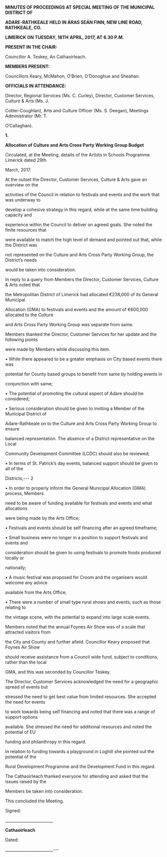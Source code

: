 **MINUTES OF PROCEEDINGS AT SPECIAL MEETING OF THE MUNICIPAL DISTRICT OF**

**ADARE-RATHKEALE HELD IN ÁRAS SEÁN FINN, NEW LINE ROAD, RATHKEALE, CO.**

**LIMERICK ON TUESDAY, 18TH** **APRIL, 2017, AT 6.30 P.M.**

**PRESENT IN THE CHAIR:**

Councillor A. Teskey, An Cathaoirleach.

**MEMBERS PRESENT:**

Councillors Keary, McMahon, O’Brien, O’Donoghue and Sheahan.

**OFFICIALS IN ATTENDANCE:**

Director, Regional Services (Ms. C. Curley), Director, Customer Services, Culture & Arts (Ms. J.

Cotter-Coughlan), Arts and Culture Officer (Ms. S. Deegan), Meetings Administrator (Mr. T.

O’Callaghan).

**1.**

**Allocation of Culture and Arts Cross Party Working Group Budget**

Circulated, at the Meeting, details of the Artists in Schools Programme Limerick dated 29th

March, 2017.

At the outset the Director, Customer Services, Culture & Arts gave an overview on the

activities of the Council in relation to festivals and events and the work that was underway to

develop a cohesive strategy in this regard, while at the same time building capacity and

experience within the Council to deliver on agreed goals. She noted the finite resources that

were available to match the high level of demand and pointed out that, while the District was

not represented on the Culture and Arts Cross Party Working Group, the District’s needs

would be taken into consideration.

In reply to a query from Members the Director, Customer Services, Culture & Arts noted that

the Metropolitan District of Limerick had allocated €238,000 of its General Municipal

Allocation (GMA) to festivals and events and the amount of €600,000 allocated to the Culture

and Arts Cross Party Working Group was separate from same.

Members thanked the Director, Customer Services for her update and the following points

were made by Members while discussing this item.

• While there appeared to be a greater emphasis on City based events there was

potential for County based groups to benefit from same by holding events in

conjunction with same;

• The potential of promoting the cultural aspect of Adare should be considered;

• Serious consideration should be given to inviting a Member of the Municipal District of

Adare-Rathkeale on to the Culture and Arts Cross Party Working Group to ensure

balanced representation. The absence of a District representative on the Local

Community Development Committee (LCDC) should also be reviewed;

• In terms of St. Patrick’s day events, balanced support should be given to all of the

Districts;---
2

• In order to properly inform the General Municipal Allocation (GMA) process, Members

need to be aware of funding available for festivals and events and what allocations

were being made by the Arts Office;

• Festivals and events should be self financing after an agreed timeframe;

• Small business were no longer in a position to support festivals and events and

consideration should be given to using festivals to promote foods produced locally or

nationally;

• A music festival was proposed for Croom and the organisers would welcome any advice

available from the Arts Office;

• There were a number of small type rural shows and events, such as those relating to

the vintage scene, with the potential to expand into large scale events.

Members noted that the annual Foynes Air Show was of a scale that attracted visitors from

the City and County and further afield. Councillor Keary proposed that Foynes Air Show

should receive assistance from a Council wide fund, subject to conditions, rather than the local

GMA, and this was seconded by Councillor Teskey.

The Director, Customer Services acknowledged the need for a geographic spread of events but

stressed the need to get best value from limited resources. She accepted the need for events

to work towards being self financing and noted that there was a range of support options

available. She stressed the need for additional resources and noted the potential of EU

funding and philanthropy in this regard.

In relation to funding towards a playground in Loghill she pointed out the potential of the

Rural Development Programme and the Development Fund in this regard.

The Cathaoirleach thanked everyone for attending and asked that the issues raised by the

Members be taken into consideration.

This concluded the Meeting.

Signed:

\_\_\_\_\_\_\_\_\_\_\_\_\_\_\_\_\_\_\_\_\_\_\_\_

**Cathaoirleach**

Dated:

\_\_\_\_\_\_\_\_\_\_\_\_\_\_\_\_\_\_\_\_\_\_\_\_---
